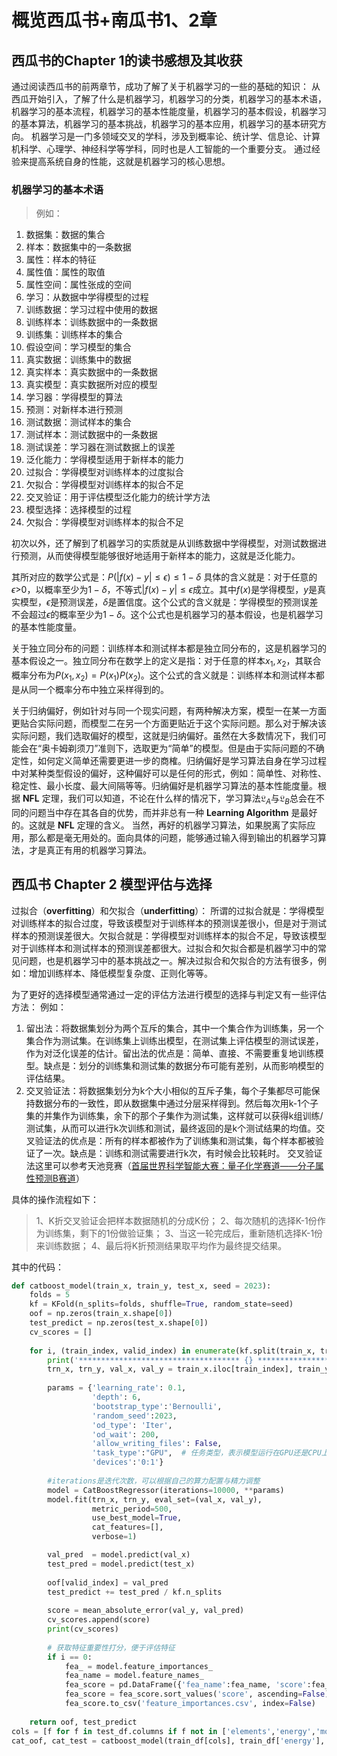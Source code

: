 # 概览西瓜书+南瓜书1、2章

## 西瓜书的Chapter 1的读书感想及其收获

通过阅读西瓜书的前两章节，成功了解了关于机器学习的一些的基础的知识：
从西瓜开始引入，了解了什么是机器学习，机器学习的分类，机器学习的基本术语，机器学习的基本流程，机器学习的基本性能度量，机器学习的基本假设，机器学习的基本算法，机器学习的基本挑战，机器学习的基本应用，机器学习的基本研究方向。
机器学习是一门多领域交叉的学科，涉及到概率论、统计学、信息论、计算机科学、心理学、神经科学等学科，同时也是人工智能的一个重要分支。
通过经验来提高系统自身的性能，这就是机器学习的核心思想。

### 机器学习的基本术语
>例如：
1. 数据集：数据的集合
2. 样本：数据集中的一条数据
3. 属性：样本的特征
4. 属性值：属性的取值
5. 属性空间：属性张成的空间
6. 学习：从数据中学得模型的过程
7. 训练数据：学习过程中使用的数据
8. 训练样本：训练数据中的一条数据
9. 训练集：训练样本的集合
10. 假设空间：学习模型的集合
11. 真实数据：训练集中的数据
12. 真实样本：真实数据中的一条数据
13. 真实模型：真实数据所对应的模型
14. 学习器：学得模型的算法
15. 预测：对新样本进行预测
16. 测试数据：测试样本的集合
17. 测试样本：测试数据中的一条数据
18. 测试误差：学习器在测试数据上的误差
19. 泛化能力：学得模型适用于新样本的能力
20. 过拟合：学得模型对训练样本的过度拟合
21. 欠拟合：学得模型对训练样本的拟合不足
22. 交叉验证：用于评估模型泛化能力的统计学方法
23. 模型选择：选择模型的过程
24. 欠拟合：学得模型对训练样本的拟合不足

初次以外，还了解到了机器学习的实质就是从训练数据中学得模型，对测试数据进行预测，从而使得模型能够很好地适用于新样本的能力，这就是泛化能力。

其所对应的数学公式是：$P(|f(x)-y|\leq \epsilon )\leq1-\delta$
具体的含义就是：对于任意的$\epsilon$>0，以概率至少为$1-\delta$，不等式$|f(x)-y|\leq \epsilon$成立。其中$f(x)$是学得模型，$y$是真实模型，$\epsilon$是预测误差，$\delta$是置信度。这个公式的含义就是：学得模型的预测误差不会超过$\epsilon$的概率至少为$1-\delta$。这个公式也是机器学习的基本假设，也是机器学习的基本性能度量。

关于独立同分布的问题：训练样本和测试样本都是独立同分布的，这是机器学习的基本假设之一。独立同分布在数学上的定义是指：对于任意的样本$x_1,x_2$，其联合概率分布为$P(x_1,x_2)=P(x_1)P(x_2)$。这个公式的含义就是：训练样本和测试样本都是从同一个概率分布中独立采样得到的。

关于归纳偏好，例如针对与同一个现实问题，有两种解决方案，模型一在某一方面更贴合实际问题，而模型二在另一个方面更贴近于这个实际问题。那么对于解决该实际问题，我们选取偏好的模型，这就是归纳偏好。虽然在大多数情况下，我们可能会在“奥卡姆剃须刀”准则下，选取更为“简单”的模型。但是由于实际问题的不确定性，如何定义简单还需要更进一步的商榷。归纳偏好是学习算法自身在学习过程中对某种类型假设的偏好，这种偏好可以是任何的形式，例如：简单性、对称性、稳定性、最小长度、最大间隔等等。归纳偏好是机器学习算法的基本性能度量。根据 **NFL** 定理，我们可以知道，不论在什么样的情况下，学习算法$\mathfrak{L}_{A}$与$\mathfrak{L}_{B}$总会在不同的问题当中存在其各自的优势，而并非总有一种 **Learning Algorithm** 是最好的。这就是 **NFL** 定理的含义。 当然，再好的机器学习算法，如果脱离了实际应用，那么都是毫无用处的。面向具体的问题，能够通过输入得到输出的机器学习算法，才是真正有用的机器学习算法。


## 西瓜书 Chapter 2 模型评估与选择
过拟合（**overfitting**）和欠拟合（**underfitting**）：
所谓的过拟合就是：学得模型对训练样本的拟合过度，导致该模型对于训练样本的预测误差很小，但是对于测试样本的预测误差很大。欠拟合就是：学得模型对训练样本的拟合不足，导致该模型对于训练样本和测试样本的预测误差都很大。过拟合和欠拟合都是机器学习中的常见问题，也是机器学习中的基本挑战之一。解决过拟合和欠拟合的方法有很多，例如：增加训练样本、降低模型复杂度、正则化等等。

为了更好的选择模型通常通过一定的评估方法进行模型的选择与判定又有一些评估方法：
例如：
1. 留出法：将数据集划分为两个互斥的集合，其中一个集合作为训练集，另一个集合作为测试集。在训练集上训练出模型，在测试集上评估模型的测试误差，作为对泛化误差的估计。留出法的优点是：简单、直接、不需要重复地训练模型。缺点是：划分的训练集和测试集的数据分布可能有差别，从而影响模型的评估结果。
2. 交叉验证法：将数据集划分为k个大小相似的互斥子集，每个子集都尽可能保持数据分布的一致性，即从数据集中通过分层采样得到。然后每次用k-1个子集的并集作为训练集，余下的那个子集作为测试集，这样就可以获得k组训练/测试集，从而可以进行k次训练和测试，最终返回的是k个测试结果的均值。交叉验证法的优点是：所有的样本都被作为了训练集和测试集，每个样本都被验证了一次。缺点是：训练和测试需要进行k次，有时候会比较耗时。
交叉验证法这里可以参考天池竞赛（[首届世界科学智能大赛：量子化学赛道——分子属性预测B赛道](https://tianchi.aliyun.com/competition/entrance/532115/rankingList)）

具体的操作流程如下：
>1、K折交叉验证会把样本数据随机的分成K份；
2、每次随机的选择K-1份作为训练集，剩下的1份做验证集；
3、当这一轮完成后，重新随机选择K-1份来训练数据；
4、最后将K折预测结果取平均作为最终提交结果。

其中的代码：

```python
def catboost_model(train_x, train_y, test_x, seed = 2023):
    folds = 5
    kf = KFold(n_splits=folds, shuffle=True, random_state=seed)
    oof = np.zeros(train_x.shape[0])
    test_predict = np.zeros(test_x.shape[0])
    cv_scores = []
    
    for i, (train_index, valid_index) in enumerate(kf.split(train_x, train_y)):
        print('************************************ {} ************************************'.format(str(i+1)))
        trn_x, trn_y, val_x, val_y = train_x.iloc[train_index], train_y[train_index], train_x.iloc[valid_index], train_y[valid_index]
        
        params = {'learning_rate': 0.1, 
                  'depth': 6, 
                  'bootstrap_type':'Bernoulli',
                  'random_seed':2023,
                  'od_type': 'Iter', 
                  'od_wait': 200, 
                  'allow_writing_files': False,       
                  'task_type':"GPU",  # 任务类型，表示模型运行在GPU还是CPU上。设置为"GPU"表示模型运行在GPU上，如果计算机没有GPU，可以设置为"CPU"。
                  'devices':'0:1'}
        
        #iterations是迭代次数，可以根据自己的算力配置与精力调整
        model = CatBoostRegressor(iterations=10000, **params)
        model.fit(trn_x, trn_y, eval_set=(val_x, val_y),
                  metric_period=500,
                  use_best_model=True, 
                  cat_features=[],
                  verbose=1)

        val_pred  = model.predict(val_x)
        test_pred = model.predict(test_x)
        
        oof[valid_index] = val_pred
        test_predict += test_pred / kf.n_splits
        
        score = mean_absolute_error(val_y, val_pred)
        cv_scores.append(score)
        print(cv_scores)
        
        # 获取特征重要性打分，便于评估特征
        if i == 0:
            fea_ = model.feature_importances_
            fea_name = model.feature_names_
            fea_score = pd.DataFrame({'fea_name':fea_name, 'score':fea_})
            fea_score = fea_score.sort_values('score', ascending=False)
            fea_score.to_csv('feature_importances.csv', index=False)
        
    return oof, test_predict
cols = [f for f in test_df.columns if f not in ['elements','energy','mol_name','elements','istest']]
cat_oof, cat_test = catboost_model(train_df[cols], train_df['energy'], test_df[cols]) 
```
